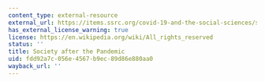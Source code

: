 ```yaml
---
content_type: external-resource
external_url: https://items.ssrc.org/covid-19-and-the-social-sciences/society-after-pandemic/
has_external_license_warning: true
license: https://en.wikipedia.org/wiki/All_rights_reserved
status: ''
title: Society after the Pandemic
uid: fdd92a7c-056e-4567-b9ec-89d86e880aa0
wayback_url: ''
---
```

